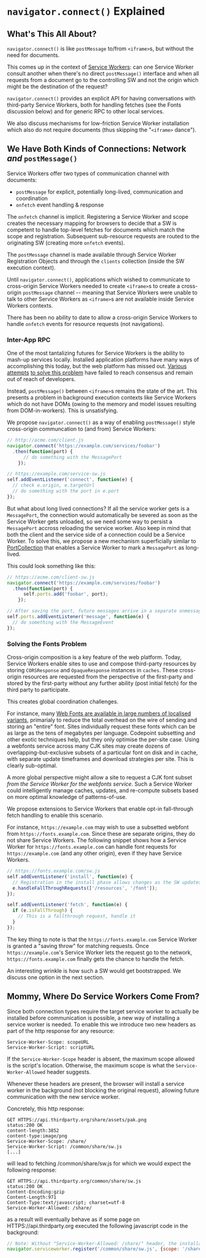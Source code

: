 # `navigator.connect()` Explained

## What's This All About?

`navigator.connect()` is like `postMessage` to/from `<iframe>`s, but without the need for documents.

This comes up in the context of [Service Workers](https://github.com/slightlyoff/ServiceWorker/blob/master/explainer.md): can one Service Worker consult another when there's no direct `postMessage()` interface and when all requests from a document go to the controlling SW and not the origin which might be the destination of the request?

`navigator.connect()` provides an explicit API for having conversations with third-party Service Workers, both for handling fetches (see the Fonts discussion below) and for generic RPC to other local services.

We also discuss mechanisms for low-friction Service Worker installation which also do not require documents (thus skipping the "`<iframe>` dance").

## We Have Both Kinds of Connections: Network _and_ `postMessage()`

Service Workers offer two types of communication channel with documents:

- `postMessage` for explicit, potentially long-lived, communication and coordination
- `onfetch` event handling & response

The `onfetch` channel is implicit. Registering a Service Worker and scope creates the necessary mapping for browsers to decide that a SW is competent to handle top-level fetches for documents which match the scope and registration. Subsequent sub-resource requests are routed to the originating SW (creating more `onfetch` events).

The `postMessage` channel is made available through Service Worker Registration Objects and through the `clients` collection (inside the SW execution context).

Until `navigator.connect()`, applications which wished to communicate to cross-origin Service Workers needed to create `<iframe>`s to create a cross-origin `postMessage` channel -- meaning that Service Workers were unable to talk to other Service Workers as `<iframe>`s are not available inside Service Workers contexts.

There has been no ability to date to allow a cross-origin Service Workers to handle `onfetch` events for resource requests (not navigations).

### Inter-App RPC

One of the most tantalizing futures for Service Workers is the ability to mash-up services locally. Installed application platforms have many ways of accomplishing this today, but the web platform has missed out. [Various](https://code.google.com/p/webintroducer/) [attempts](http://webintents.org/) [to solve this problem](https://developer.mozilla.org/en-US/docs/Web/API/Web_Activities) have failed to reach consensus and remain out of reach of developers.

Instead, `postMessage()` between `<iframe>`s remains the state of the art. This presents a problem in background execution contexts like Service Workers which do not have DOMs (owing to the memory and model issues resulting from DOM-in-workers). This is unsatisfying.

We propose `navigator.connect()` as a way of enabling `postMessage()` style cross-origin communcation to (and from) Service Workers:

```js
// http://acme.com/client.js
navigator.connect('https://example.com/services/foobar')
  .then(function(port) {
      // do something with the MessagePort
    });

// https://example.com/service-sw.js
self.addEventListener('connect', function(e) {
  // check e.origin, e.targetUrl
  // do something with the port in e.port
});
```

But what about long lived connections? If all the service worker gets is a `MessagePort`, the connection would automatically be severed as soon as the Service Worker gets unloaded, so we need some way to persist a `MessagePort` accross reloading the service worker. Also keep in mind that both the client and the service side of a connection could be a Service Worker. To solve this, we propose a new mechanism superficially similar to [PortCollection](https://html.spec.whatwg.org/multipage/comms.html#broadcasting-to-many-ports) that enables a Service Worker to mark a `MessagePort` as long-lived.

This could look something like this:

```js
// https://acme.com/client-sw.js
navigator.connect('https://example.com/services/foobar')
  .then(function(port) {
      self.ports.add('foobar', port);
    });

// After saving the port, future messages arrive in a separate onmessage event
self.ports.addEventListener('message', function(e) {
  // do something with the MessageEvent
});
```

### Solving the Fonts Problem

Cross-origin composition is a key feature of the web platform. Today, Service Workers enable sites to use and compose third-party resources by storing `CORSResponse` and `OpaqueResponse` instances in `caches`. These cross-origin resources are requested from the perspective of the first-party and stored by the first-party without any further ability (post initial fetch) for the third party to participate.

This creates global coordination challenges.

For instance, many [Web Fonts are available in large numbers of localised variants](https://www.google.com/get/noto/), primarialy to reduce the total overhead on the wire of sending and storing an "entire" font. Sites individually request these fonts which can be as large as the tens of megabytes per language. Codepoint subsetting and other exotic techniques help, but they only optimise the per-site case. Using a webfonts service across many CJK sites may create dozens of overlapping-but-exclusive subsets of a particular font on disk and in cache, with separate update timeframes and download strategies per site. This is clearly sub-optimal.

A more global perspective might allow a site to request a CJK font subset _from the Service Worker for the webfonts service_. Such a Service Worker could intelligently manage caches, updates, and re-compute subsets based on more optimal knowledge of patterns-of-use.

We propose extensions to Service Workers that enable opt-in fall-through fetch handling to enable this scenario.

For instance, `https://example.com` may wish to use a subsetted webfont from `https://fonts.example.com`. Since these are separate origins, they do not share Service Workers. The following snippet shows how a Service Worker for `https://fonts.example.com` can handle font requests for `https://example.com` (and any other origin), even if they have Service Workers.

```js
// https://fonts.example.com/sw.js
self.addEventListener('install', function(e) {
  // Registration in the install phase allows changes as the SW updates
  e.handleFallThroughRequests(['/resources', '/font']);
});

self.addEventListener('fetch', function(e) {
  if (e.isFallThrough) {
    // This is a fallthrough request, handle it
  }
});
```

The key thing to note is that the `https://fonts.example.com` Service Worker is granted a "saving throw" for matching requests. Once `https://example.com`'s Service Worker lets the request go to the network,  `https://fonts.example.com` finally gets the chance to handle the fetch.

An interesting wrinkle is how such a SW would get bootstrapped. We discuss one option in the next section.

## Mommy, Where Do Service Workers Come From?

Since both connection types require the target service worker to actually be installed before communication is possible, a new way of installing a service worker is needed. To enable this we introduce two new headers as part of the http response for any resource:

```
Service-Worker-Scope: scopeURL
Service-Worker-Script: scriptURL
```

If the `Service-Worker-Scope` header is absent, the maximum scope allowed is the script's location. Otherwise, the maximum scope is what the `Service-Worker-Allowed` header suggests.

Whenever these headers are present, the browser will install a service worker in the background (not blocking the original request), allowing future communication with the new service worker.

Concretely, this http response:

```
GET HTTPS://api.thirdparty.org/share/assets/pak.png
status:200 OK
content-length:3852
content-type:image/png
Service-Worker-Scope: /share/
Service-Worker-Script: /common/share/sw.js
[...]
```

will lead to fetching /common/share/sw.js for which we would expect the following response:

```
GET HTTPS://api.thirdparty.org/common/share/sw.js
status:200 OK
Content-Encoding:gzip
Content-Length:971
Content-Type:text/javascript; charset=utf-8
Service-Worker-Allowed: /share/
```

as a result will eventually behave as if some page on HTTPS://api.thirdparty.org executed the following javascript code in the background:

```js
// Note: Without "Service-Worker-Allowed: /share/" header, the installation fails.
navigator.serviceworker.register('/common/share/sw.js', {scope: '/share/'});
```
